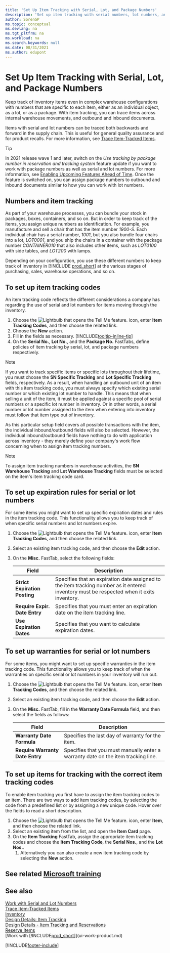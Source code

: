 ```yaml
---
title: 'Set Up Item Tracking with Serial, Lot, and Package Numbers'
description: 'Set up item tracking with serial numbers, lot numbers, and package numbers'
author: SorenGP
ms.topic: conceptual
ms.devlang: na
ms.tgt_pltfrm: na
ms.workload: na
ms.search.keywords: null
ms.date: 08/31/2021
ms.author: edupont
---
```

# Set Up Item Tracking with Serial, Lot, and Package Numbers

Keep track of inventory items even in complex warehouse configurations with numbers that are specific to each item, either as an individual object, as a lot, or as a package. With item tracking, you can trace items across internal warehouse movements, and outbound and inbound documents.

Items with serial and lot numbers can be traced both backwards and forward in the supply chain. This is useful for general quality assurance and for product recalls. For more information, see [Trace Item-Tracked Items](inventory-how-to-trace-item-tracked-items.md).  

> [!TIP]
> In 2021 release wave 1 and later, switch on the *Use tracking by package number in reservation and tracking system* feature update if you want to work with package numbers as well as serial and lot numbers. For more information, see [Enabling Upcoming Features Ahead of Time](admin-feature-management.md). Once the feature is switched on, you can assign package numbers to outbound and inbound documents similar to how you can work with lot numbers.  

## Numbers and item tracking

As part of your warehouse processes, you can bundle your stock in packages, boxes, containers, and so on. But in order to keep track of the items, you assign unique numbers as identification. For example, you manufacture and sell a chair that has the item number *1900-S*. Each individual chair has a serial number, *1001*, but you also bundle four chairs into a lot, *LOT0001*, and you ship the chairs in a container with the package number *CONTAINER010* that also includes other items, such as *LOT0100* with side tables, and *LOT200* with lamps.  

Depending on your configuration, you use these different numbers to keep track of inventory in [!INCLUDE [prod_short](includes/prod_short.md)] at the various stages of purchasing, sales, warehouse operations, and so on.

## To set up item tracking codes

An item tracking code reflects the different considerations a company has regarding the use of serial and lot numbers for items moving through the inventory.  

1. Choose the ![Lightbulb that opens the Tell Me feature.](media/ui-search/search_small.png "Tell me what you want to do") icon, enter **Item Tracking Codes**, and then choose the related link.  
2. Choose the **New** action.
3. Fill in the fields as necessary. [!INCLUDE[tooltip-inline-tip](includes/tooltip-inline-tip_md.md)]  
4. On the **Serial No.**, **Lot No.**, and the **Package No.** FastTabs, define policies of item tracking by serial, lot, and package numbers respectively.  

> [!NOTE]  
> If you want to track specific items or specific lots throughout their lifetime, you must choose the **SN Specific Tracking** and **Lot Specific Tracking** fields, respectively. As a result, when handling an outbound unit of an item with this item tracking code, you must always specify which existing serial number or which existing lot number to handle. This means that when selling a unit of the item, it must be applied against a specific pool of serial numbers or a specific lot number in inventory. Or in other words, a serial number or lot number assigned to the item when entering into inventory must follow that item type out of inventory.

As this particular setup field covers all possible transactions with the item, the individual inbound/outbound fields will also be selected. However, the individual inbound/outbound fields have nothing to do with application across inventory - they merely define your company's work flow concerning when to assign item tracking numbers.  

> [!NOTE]  
>  To assign item tracking numbers in warehouse activities, the **SN Warehouse Tracking** and **Lot Warehouse Tracking** fields must be selected on the item's item tracking code card.  

## To set up expiration rules for serial or lot numbers

For some items you might want to set up specific expiration dates and rules in the item tracking code. This functionality allows you to keep track of when specific serial numbers and lot numbers expire.

1. Choose the ![Lightbulb that opens the Tell Me feature.](media/ui-search/search_small.png "Tell me what you want to do") icon, enter **Item Tracking Codes**, and then choose the related link.
2. Select an existing item tracking code, and then choose the **Edit** action.  
3. On the **Misc.** FastTab, select the following fields:  

    |Field|Description|  
    |---------------------------------|---------------------------------------|  
    |**Strict Expiration Posting**|Specifies that an expiration date assigned to the item tracking number as it entered inventory must be respected when it exits inventory.|  
    |**Require Expir. Date Entry**|Specifies that you must enter an expiration date on the item tracking line.|  
    |**Use Expiration Dates**|Specifies that you want to calculate expiration dates. |  

## To set up warranties for serial or lot numbers

For some items, you might want to set up specific warranties in the item tracking code. This functionality allows you to keep track of when the warranties on specific serial or lot numbers in your inventory will run out.  

1. Choose the ![Lightbulb that opens the Tell Me feature.](media/ui-search/search_small.png "Tell me what you want to do") icon, enter **Item Tracking Codes**, and then choose the related link.  
2. Select an existing item tracking code, and then choose the **Edit** action.  
3. On the **Misc.** FastTab, fill in the **Warranty Date Formula** field, and then select the fields as follows:  

    |Field|Description|  
    |---------------------------------|---------------------------------------|  
    |**Warranty Date Formula**|Specifies the last day of warranty for the item.|  
    |**Require Warranty Date Entry**|Specifies that you must manually enter a warranty date on the item tracking line.|  


## To set up items for tracking with the correct item tracking codes

To enable item tracking you first have to assign the item tracking codes to an item. There are two ways to add item tracking codes, by selecting the code from a predefined list or by assigning a new unique code. Hover over the fields to read a short description.

1. Choose the ![Lightbulb that opens the Tell Me feature.](media/ui-search/search_small.png "Tell me what you want to do") icon, enter **Item**, and then choose the related link.
2. Select an existing item from the list, and open the **Item Card** page.  
3. On the **Item Tracking** FastTab, assign the appropriate item tracking codes and choose the **Item Tracking Code**, the **Serial Nos.**, and the **Lot Nos.**.
    1. Alternatively you can also create a new item tracking code by selecting the **New** action.

## See related [Microsoft training](/training/modules/prepare-item-tracking/)

## See also 

[Work with Serial and Lot Numbers](inventory-how-work-item-tracking.md)  
[Trace Item-Tracked Items](inventory-how-to-trace-item-tracked-items.md)  
[Inventory](inventory-manage-inventory.md)  
[Design Details: Item Tracking](design-details-item-tracking.md)  
[Design Details - Item Tracking and Reservations](design-details-item-tracking-and-reservations.md)  
[Reserve Items](inventory-how-to-reserve-items.md)  
[Work with [!INCLUDE[prod_short](includes/prod_short.md)]](ui-work-product.md)  

[!INCLUDE[footer-include](includes/footer-banner.md)]
